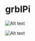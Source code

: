 # grblPi
![Alt text](/Photos/10557177_754971961229264_3947252012410839721_n.jpg?raw=true "GrblPi Industrial")

![Alt text](/Photos/10517543_745438675515926_1266502605857066851_n.jpg?raw=true "GrblPi Original")
